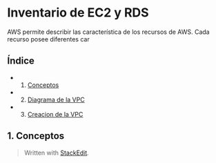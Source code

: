 
# Inventario de EC2 y RDS 

AWS permite describir las característica de los recursos de AWS. Cada recurso posee diferentes car
## Índice 
- 1. [Conceptos](#conceptos) 
- 2. [Diagrama de la VPC](#diagrama)
- 3. [Creacion de la VPC](#creacion)
## 1. Conceptos <a name="conceptos"></a>



> Written with [StackEdit](https://stackedit.io/).
<!--stackedit_data:
eyJoaXN0b3J5IjpbLTU2NDI1Njg1NF19
-->